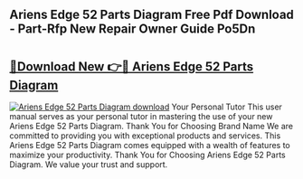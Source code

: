 ## Ariens Edge 52 Parts Diagram Free Pdf Download - Part-Rfp New Repair Owner Guide Po5Dn

# <h2><a href="http://dfkgf9.blite.top/?on=Ariens+Edge+52+Parts+Diagram">🔗Download New 👉🔴 Ariens Edge 52 Parts Diagram</a></h2>

[![Ariens Edge 52 Parts Diagram download](https://i.imgur.com/lujVjoI.png)](http://dfkgf9.blite.top/?on=Ariens+Edge+52+Parts+Diagram)
Your Personal Tutor This user manual serves as your personal tutor in mastering the use of your new Ariens Edge 52 Parts Diagram. Thank You for Choosing Brand Name We are committed to providing you with exceptional products and services. This Ariens Edge 52 Parts Diagram comes equipped with a wealth of features to maximize your productivity. Thank You for Choosing Ariens Edge 52 Parts Diagram. We value your trust and support.
